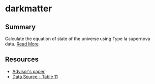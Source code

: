 # darkmatter

## Summary
Calculate the equation of state of the universe using Type Ia supernova data. [Read More](https://brandontouchet.com/blog/posts/2011-05-20-DarkMatter/)

## Resources

* [Advisor's paper](https://arxiv.org/pdf/astro-ph/0112526.pdf)
* [Data Source - Table 11](https://arxiv.org/pdf/0804.4142.pdf)

